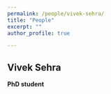```yaml
---
permalink: /people/vivek-sehra/
title: "People"
excerpt: ""
author_profile: true

---
```



## Vivek Sehra
**PhD student**